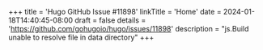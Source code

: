 +++
title = 'Hugo GitHub Issue #11898'
linkTitle = 'Home'
date = 2024-01-18T14:40:45-08:00
draft = false
details = 'https://github.com/gohugoio/hugo/issues/11898'
description = "js.Build unable to resolve file in data directory"
+++
